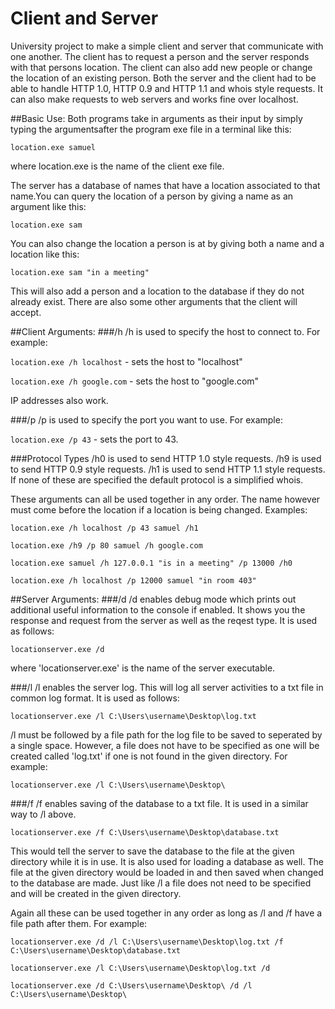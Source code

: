 # Client and Server
University project to make a simple client and server that communicate with one another. The client has to request a person and the server responds with that persons location. The client can also add new people or change the location of an existing person. Both the server and the client had to be able to handle HTTP 1.0, HTTP 0.9 and HTTP 1.1 and whois style requests. It can also make requests to web servers and works fine over localhost.

##Basic Use:
Both programs take in arguments as their input by simply typing the argumentsafter the program exe file in a terminal like this:

`location.exe samuel`

where location.exe is the name of the client exe file.

The server has a database of names that have a location associated to that name.You can query the location of a person by giving a name as an argument like this:

`location.exe sam`

You can also change the location a person is at by giving both a name and a location like this:

`location.exe sam "in a meeting"`

This will also add a person and a location to the database if they do not already exist. There are also some other arguments that the client will accept.

##Client Arguments:
###/h
/h is used to specify the host to connect to. For example:

`location.exe /h localhost` - sets the host to "localhost"

`location.exe /h google.com` - sets the host to "google.com"

IP addresses also work.

###/p 
/p is used to specify the port you want to use. For example:

`location.exe /p 43` - sets the port to 43.

###Protocol Types
/h0 is used to send HTTP 1.0 style requests.
/h9 is used to send HTTP 0.9 style requests.
/h1 is used to send HTTP 1.1 style requests.
If none of these are specified the default protocol is  a simplified whois.

These arguments can all be used together in any order. The name however must come before the location if a location is being changed.
Examples:

`location.exe /h localhost /p 43 samuel /h1`

`location.exe /h9 /p 80 samuel /h google.com`

`location.exe samuel /h 127.0.0.1 "is in a meeting" /p 13000 /h0`

`location.exe /h localhost /p 12000 samuel "in room 403"`

##Server Arguments:
###/d
/d enables debug mode which prints out additional useful information to the console if enabled. It shows you the response and request from the server as well as the reqest type. It is used as follows:

`locationserver.exe /d`

where 'locationserver.exe' is the name of the server executable.

###/l
/l enables the server log. This will log all server activities to a txt file in common log format. It is used as follows:

`locationserver.exe /l C:\Users\username\Desktop\log.txt`

/l must be followed by a file path for the log file to be saved to seperated by a single space. However, a file does not have to be specified as one will be created called 'log.txt' if one is not found in the given directory. For example:

`locationserver.exe /l C:\Users\username\Desktop\`

###/f
/f enables saving of the database to a txt file. It is used in a similar way to /l above.

`locationserver.exe /f C:\Users\username\Desktop\database.txt`

This would tell the server to save the database to the file at the given directory while it is in use. It is also used for loading a database as well. The file at the given  directory would be loaded in and then saved when changed to the database are made. Just like /l a file does not need to be specified and will be created in the given directory.

Again all these can be used together in any order as long as /l and /f have a file path after them. For example:

`locationserver.exe /d /l C:\Users\username\Desktop\log.txt /f C:\Users\username\Desktop\database.txt`

`locationserver.exe /l C:\Users\username\Desktop\log.txt /d`

`locationserver.exe /d C:\Users\username\Desktop\ /d /l C:\Users\username\Desktop\`
